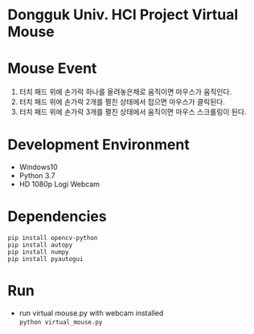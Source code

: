 # Dongguk Univ. HCI Project Virtual Mouse

# Mouse Event
1. 터치 패드 위에 손가락 하나를 올려놓은채로 움직이면 마우스가 움직인다.
2. 터치 패드 위에 손가락 2개를 펼친 상태에서 접으면 마우스가 클릭된다.
3. 터치 패드 위에 손가락 3개를 펼친 상태에서 움직이면 마우스 스크롤링이 된다.

# Development Environment
- Windows10
- Python 3.7
- HD 1080p Logi Webcam

# Dependencies
``` pip install opencv-python ```
<br>``` pip install autopy ```
<br>``` pip install numpy ```
<br>``` pip install pyautogui ```

# Run
- run virtual mouse.py with webcam installed
<br>``` python virtual_mouse.py ```

